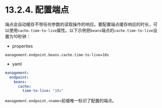 # 13.2.4. 配置端点

端点会自动缓存不带任何参数的读取操作的响应。要配置端点缓存响应的时长，可以使用`cache.time-to-live`属性。以下示例把`beans`端点的`cache.time-to-live`设置为10秒钟：

+ properties

```properties
management.endpoint.beans.cache.time-to-live=10s
```

+ yaml

```yaml
management:
  endpoint:
    beans:
      cache:
        time-to-live: "10s"
```

<univ-note type="note">

`management.endpoint.<name>`前缀唯一标识了配置的端点。

</univ-note>
